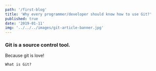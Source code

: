 ```yaml
---
path: '/first-blog'
title: 'Why every programmer/developer should know how to use Git?'
published: true
date: '2019-01-11'
img: '../../../images/git-article-banner.jpg'
---
```


### Git is a source control tool.

Because git is love!

```
What is Git?

```
